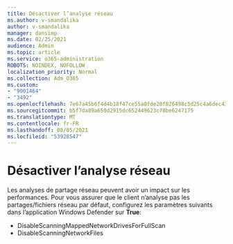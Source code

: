 ```yaml
---
title: Désactiver l’analyse réseau
ms.author: v-smandalika
author: v-smandalika
manager: dansimp
ms.date: 02/25/2021
audience: Admin
ms.topic: article
ms.service: o365-administration
ROBOTS: NOINDEX, NOFOLLOW
localization_priority: Normal
ms.collection: Adm_O365
ms.custom:
- "9001464"
- "3492"
ms.openlocfilehash: 7e67a45b6f4d4b18f47ce55a0fde20f826498c5d25c4a6dec4311d8fe4c3735f
ms.sourcegitcommit: b5f7da89a650d2915dc652449623c78be6247175
ms.translationtype: MT
ms.contentlocale: fr-FR
ms.lasthandoff: 08/05/2021
ms.locfileid: "53928547"
---
```

# <a name="disable-network-scan"></a>Désactiver l’analyse réseau

Les analyses de partage réseau peuvent avoir un impact sur les performances.  Pour vous assurer que le client n’analyse pas les partages/fichiers réseau par défaut, configurez les paramètres suivants dans l’application Windows Defender sur **True**:

- DisableScanningMappedNetworkDrivesForFullScan
- DisableScanningNetworkFiles